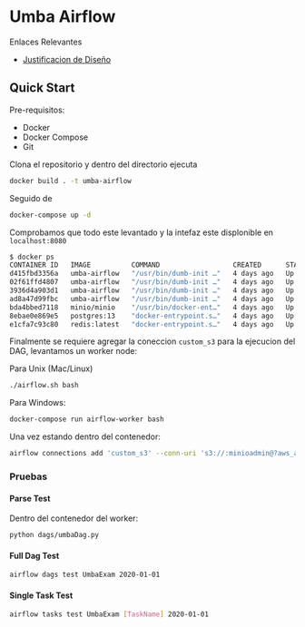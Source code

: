 # Umba Airflow

Enlaces Relevantes

- [Justificacion de Diseño](docs/DesignPrinciples.md)

## Quick Start

Pre-requisitos:

- Docker
- Docker Compose
- Git

Clona el repositorio y dentro del directorio ejecuta

```sh
docker build . -t umba-airflow
```

Seguido de

```sh
docker-compose up -d
```

Comprobamos que todo este levantado y la intefaz este displonible en `localhost:8080`

```sh
$ docker ps
CONTAINER ID   IMAGE          COMMAND                  CREATED      STATUS                 PORTS                                                           NAMES
d415fbd3356a   umba-airflow   "/usr/bin/dumb-init …"   4 days ago   Up 8 hours (healthy)   8080/tcp                                                        airflow_airflow-worker_1
02f61ffd4807   umba-airflow   "/usr/bin/dumb-init …"   4 days ago   Up 8 hours (healthy)   8080/tcp                                                        airflow_airflow-scheduler_1
3936d4a903d1   umba-airflow   "/usr/bin/dumb-init …"   4 days ago   Up 8 hours (healthy)   0.0.0.0:8080->8080/tcp, :::8080->8080/tcp                       airflow_airflow-webserver_1
ad8a47d99fbc   umba-airflow   "/usr/bin/dumb-init …"   4 days ago   Up 8 hours (healthy)   0.0.0.0:5555->5555/tcp, :::5555->5555/tcp, 8080/tcp             airflow_flower_1
bda4bbed7118   minio/minio    "/usr/bin/docker-ent…"   4 days ago   Up 8 hours             0.0.0.0:9000-9001->9000-9001/tcp, :::9000-9001->9000-9001/tcp   airflow_minio_1
8ebae0e869e5   postgres:13    "docker-entrypoint.s…"   4 days ago   Up 8 hours (healthy)   5432/tcp                                                        airflow_postgres_1
e1cfa7c93c80   redis:latest   "docker-entrypoint.s…"   4 days ago   Up 8 hours (healthy)   0.0.0.0:6379->6379/tcp, :::6379->6379/tcp                       airflow_redis_1
```

Finalmente se requiere agregar la coneccion `custom_s3` para la ejecucion del DAG, levantamos un worker node:

Para Unix (Mac/Linux)

```sh
./airflow.sh bash
```

Para Windows:

```sh
docker-compose run airflow-worker bash
```

Una vez estando dentro del contenedor:

```sh
airflow connections add 'custom_s3' --conn-uri 's3://:minioadmin@?aws_access_key_id=minioadmin&aws_secret_access_key=minioadmin&host=http%3A%2F%2Fminio%3A9000'
```

### Pruebas

#### Parse Test

Dentro del contenedor del worker:

```sh
python dags/umbaDag.py
```

#### Full Dag Test

```sh
airflow dags test UmbaExam 2020-01-01
```

#### Single Task Test

```sh
airflow tasks test UmbaExam [TaskName] 2020-01-01
```
